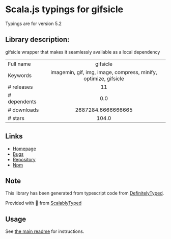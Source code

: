 
# Scala.js typings for gifsicle

Typings are for version 5.2

## Library description:
gifsicle wrapper that makes it seamlessly available as a local dependency

|                    |                 |
| ------------------ | :-------------: |
| Full name          | gifsicle |
| Keywords           | imagemin, gif, img, image, compress, minify, optimize, gifsicle |
| # releases         | 11 |
| # dependents       | 0.0 |
| # downloads        | 2687284.6666666665 |
| # stars            | 104.0 |

## Links
- [Homepage](https://github.com/imagemin/gifsicle-bin#readme)
- [Bugs](https://github.com/imagemin/gifsicle-bin/issues)
- [Repository](https://github.com/imagemin/gifsicle-bin)
- [Npm](https://www.npmjs.com/package/gifsicle)
    


## Note
This library has been generated from typescript code from [DefinitelyTyped](https://definitelytyped.org).

Provided with :purple_heart: from [ScalablyTyped](https://github.com/oyvindberg/ScalablyTyped)

## Usage
See [the main readme](../../readme.md) for instructions.


